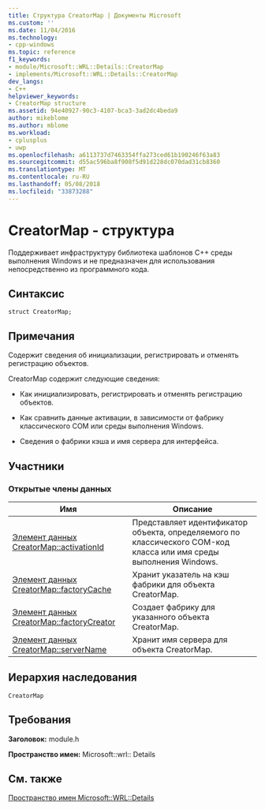 ```yaml
---
title: Структура CreatorMap | Документы Microsoft
ms.custom: ''
ms.date: 11/04/2016
ms.technology:
- cpp-windows
ms.topic: reference
f1_keywords:
- module/Microsoft::WRL::Details::CreatorMap
- implements/Microsoft::WRL::Details::CreatorMap
dev_langs:
- C++
helpviewer_keywords:
- CreatorMap structure
ms.assetid: 94e40927-90c3-4107-bca3-3ad2dc4beda9
author: mikeblome
ms.author: mblome
ms.workload:
- cplusplus
- uwp
ms.openlocfilehash: a6113737d7463354ffa273ced61b190246f63a83
ms.sourcegitcommit: d55ac596ba8f908f5d91d228dc070dad31cb8360
ms.translationtype: MT
ms.contentlocale: ru-RU
ms.lasthandoff: 05/08/2018
ms.locfileid: "33873288"
---
```

# <a name="creatormap-structure"></a>CreatorMap - структура
Поддерживает инфраструктуру библиотека шаблонов C++ среды выполнения Windows и не предназначен для использования непосредственно из программного кода.  
  
## <a name="syntax"></a>Синтаксис  
  
```  
struct CreatorMap;  
```  
  
## <a name="remarks"></a>Примечания  
 Содержит сведения об инициализации, регистрировать и отменять регистрацию объектов.  
  
 CreatorMap содержит следующие сведения:  
  
-   Как инициализировать, регистрировать и отменять регистрацию объектов.  
  
-   Как сравнить данные активации, в зависимости от фабрику классического COM или среды выполнения Windows.  
  
-   Сведения о фабрики кэша и имя сервера для интерфейса.  
  
## <a name="members"></a>Участники  
  
### <a name="public-data-members"></a>Открытые члены данных  
  
|Имя|Описание|  
|----------|-----------------|  
|[Элемент данных CreatorMap::activationId](../windows/creatormap-activationid-data-member.md)|Представляет идентификатор объекта, определяемого по классического COM-код класса или имя среды выполнения Windows.|  
|[Элемент данных CreatorMap::factoryCache](../windows/creatormap-factorycache-data-member.md)|Хранит указатель на кэш фабрики для объекта CreatorMap.|  
|[Элемент данных CreatorMap::factoryCreator](../windows/creatormap-factorycreator-data-member.md)|Создает фабрику для указанного объекта CreatorMap.|  
|[Элемент данных CreatorMap::serverName](../windows/creatormap-servername-data-member.md)|Хранит имя сервера для объекта CreatorMap.|  
  
## <a name="inheritance-hierarchy"></a>Иерархия наследования  
 `CreatorMap`  
  
## <a name="requirements"></a>Требования  
 **Заголовок:** module.h  
  
 **Пространство имен:** Microsoft::wrl:: Details  
  
## <a name="see-also"></a>См. также  
 [Пространство имен Microsoft::WRL::Details](../windows/microsoft-wrl-details-namespace.md)